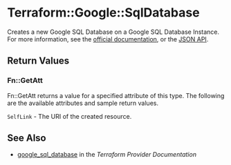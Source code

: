 # Terraform::Google::SqlDatabase

Creates a new Google SQL Database on a Google SQL Database Instance. For more information, see
the [official documentation](https://cloud.google.com/sql/),
or the [JSON API](https://cloud.google.com/sql/docs/admin-api/v1beta4/databases).

## Return Values

### Fn::GetAtt

Fn::GetAtt returns a value for a specified attribute of this type. The following are the available attributes and sample return values.

`SelfLink` - The URI of the created resource.

## See Also

* [google_sql_database](https://www.terraform.io/docs/providers/google/r/sql_database.html) in the _Terraform Provider Documentation_